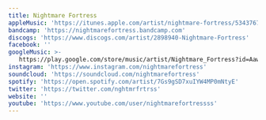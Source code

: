 ```yaml
---
title: Nightmare Fortress
appleMusic: 'https://itunes.apple.com/artist/nightmare-fortress/534376798'
bandcamp: 'https://nightmarefortress.bandcamp.com'
discogs: 'https://www.discogs.com/artist/2898940-Nightmare-Fortress'
facebook: ''
googleMusic: >-
   https://play.google.com/store/music/artist/Nightmare_Fortress?id=Aawenyfavc7phc3v5ruoairokde
instagram: 'https://www.instagram.com/nightmarefortress'
soundcloud: 'https://soundcloud.com/nightmarefortress'
spotify: 'https://open.spotify.com/artist/7Gs9gSD7xuIYW4MP0mNtyE'
twitter: 'https://twitter.com/nghtmrfrtrss'
website: ''
youtube: 'https://www.youtube.com/user/nightmarefortressss'
---
```

